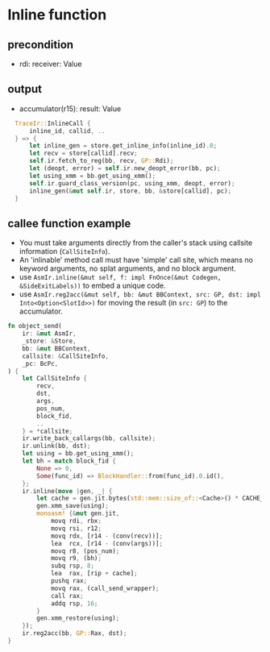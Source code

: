 # Inline function

## precondition

- rdi: receiver: Value

## output

- accumulator(r15): result: Value

```rust
  TraceIr::InlineCall {
      inline_id, callid, ..
  } => {
      let inline_gen = store.get_inline_info(inline_id).0;
      let recv = store[callid].recv;
      self.ir.fetch_to_reg(bb, recv, GP::Rdi);
      let (deopt, error) = self.ir.new_deopt_error(bb, pc);
      let using_xmm = bb.get_using_xmm();
      self.ir.guard_class_version(pc, using_xmm, deopt, error);
      inline_gen(&mut self.ir, store, bb, &store[callid], pc);
  }
```

## callee function example

- You must take arguments directly from the caller's stack using callsite information (`CallSiteInfo`).
- An 'inlinable' method call must have 'simple' call site, which means no keyword arguments, no splat arguments, and no block argument.
- use `AsmIr.inline(&mut self, f: impl FnOnce(&mut Codegen, &SideExitLabels))` to embed a unique code.
- use `AsmIr.reg2acc(&mut self, bb: &mut BBContext, src: GP, dst: impl Into<Option<SlotId>>)` for moving the result (in `src: GP`) to the accumulator.

```rust
fn object_send(
    ir: &mut AsmIr,
    _store: &Store,
    bb: &mut BBContext,
    callsite: &CallSiteInfo,
    _pc: BcPc,
) {
    let CallSiteInfo {
        recv,
        dst,
        args,
        pos_num,
        block_fid,
        ..
    } = *callsite;
    ir.write_back_callargs(bb, callsite);
    ir.unlink(bb, dst);
    let using = bb.get_using_xmm();
    let bh = match block_fid {
        None => 0,
        Some(func_id) => BlockHandler::from(func_id).0.id(),
    };
    ir.inline(move |gen, _| {
        let cache = gen.jit.bytes(std::mem::size_of::<Cache>() * CACHE_SIZE);
        gen.xmm_save(using);
        monoasm! {&mut gen.jit,
            movq rdi, rbx;
            movq rsi, r12;
            movq rdx, [r14 - (conv(recv))];
            lea  rcx, [r14 - (conv(args))];
            movq r8, (pos_num);
            movq r9, (bh);
            subq rsp, 8;
            lea  rax, [rip + cache];
            pushq rax;
            movq rax, (call_send_wrapper);
            call rax;
            addq rsp, 16;
        }
        gen.xmm_restore(using);
    });
    ir.reg2acc(bb, GP::Rax, dst);
}
```

